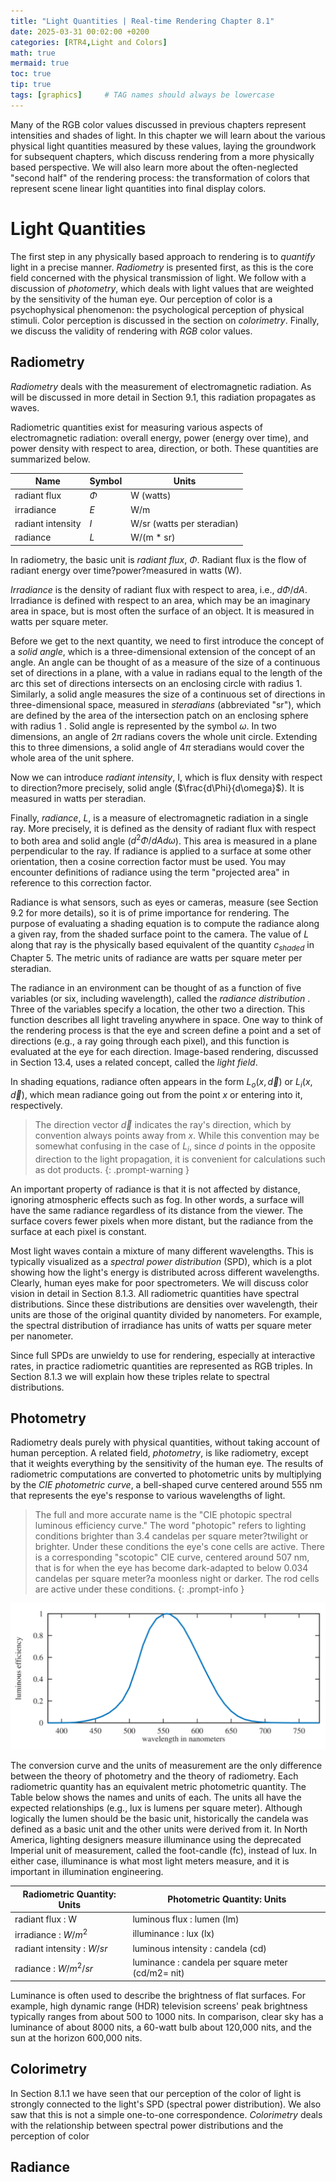 ```yaml
---
title: "Light Quantities | Real-time Rendering Chapter 8.1"
date: 2025-03-31 00:02:00 +0200
categories: [RTR4,Light and Colors]
math: true
mermaid: true
toc: true
tip: true
tags: [graphics]     # TAG names should always be lowercase
---
```

Many of the RGB color values discussed in previous chapters represent intensities and shades of light. In this chapter we will learn about the various physical light quantities measured by these values, laying the groundwork for subsequent chapters, which discuss rendering from a more physically based perspective. We will also learn more about the often-neglected "second half" of the rendering process: the transformation of colors that represent scene linear light quantities into final display colors.

# Light Quantities
The first step in any physically based approach to rendering is to *quantify* light in a precise manner. *Radiometry* is presented first, as this is the core field concerned with the physical transmission of light. We follow with a discussion of *photometry*, which deals with light values that are weighted by the sensitivity of the human eye. Our perception of color is a psychophysical phenomenon: the psychological perception of physical stimuli. Color perception is discussed in the section on *colorimetry*. Finally, we discuss the validity of rendering with *RGB* color values.

## Radiometry
*Radiometry* deals with the measurement of electromagnetic radiation. As will be discussed in more detail in Section 9.1, this radiation propagates as waves.

Radiometric quantities exist for measuring various aspects of electromagnetic radiation: overall energy, power (energy over time), and power density with respect to area, direction, or both. These quantities are summarized below.

| Name | Symbol | Units | 
| --- | --- | --- |
| radiant flux | $\Phi$ | W (watts) |
| irradiance | $E$ | W/m |
| radiant intensity | $I$ | W/sr (watts per steradian) |
| radiance | $L$ | W/(m * sr) |

In radiometry, the basic unit is *radiant flux*, $\Phi$. Radiant flux is the flow of radiant energy over time?power?measured in watts (W).

*Irradiance* is the density of radiant flux with respect to area, i.e., $d\Phi/dA$. Irradiance is defined with respect to an area, which may be an imaginary area in space, but is most often the surface of an object. It is measured in watts per square meter.

Before we get to the next quantity, we need to first introduce the concept of a *solid angle*, which is a three-dimensional extension of the concept of an angle. An angle can be thought of as a measure of the size of a continuous set of directions in a plane, with a value in radians equal to the length of the arc this set of directions intersects on an enclosing circle with radius 1. Similarly, a solid angle measures the size of a continuous set of directions in three-dimensional space, measured in *steradians* (abbreviated "sr"), which are defined by the area of the intersection patch on an enclosing sphere with radius 1 . Solid angle is represented by the symbol $\omega$. In two dimensions, an angle of $2\pi$ radians covers the whole unit circle. Extending this to three dimensions, a solid angle of $4\pi$ steradians would cover the whole area of the unit sphere.

Now we can introduce *radiant intensity*, I, which is flux density with respect to direction?more precisely, solid angle ($\frac{d\Phi}{d\omega}$). It is measured in watts per steradian.

Finally, *radiance*, $L$, is a measure of electromagnetic radiation in a single ray. More precisely, it is defined as the density of radiant flux with respect to both area and solid angle ($d^2\Phi/dAd\omega$). This area is measured in a plane perpendicular to the ray. If radiance is applied to a surface at some other orientation, then a cosine correction factor must be used. You may encounter definitions of radiance using the term "projected area" in reference to this correction factor.

Radiance is what sensors, such as eyes or cameras, measure (see Section 9.2 for more details), so it is of prime importance for rendering. The purpose of evaluating a shading equation is to compute the radiance along a given ray, from the shaded surface point to the camera. The value of $L$ along that ray is the physically based equivalent of the quantity $c_{shaded}$ in Chapter 5. The metric units of radiance are watts per square meter per steradian.

The radiance in an environment can be thought of as a function of five variables (or six, including wavelength), called the *radiance distribution* . Three of the variables specify a location, the other two a direction. This function describes all light traveling anywhere in space. One way to think of the rendering process is that the eye and screen define a point and a set of directions (e.g., a ray going through each pixel), and this function is evaluated at the eye for each direction. Image-based rendering, discussed in Section 13.4, uses a related concept, called the *light field*.

In shading equations, radiance often appears in the form $L_o(x, \vec{d})$ or $L_i(x, \vec{d})$, which mean radiance going out from the point $x$ or entering into it, respectively. 

> The direction vector $\vec{d}$ indicates the ray's direction, which by convention always points away from $x$. While this convention may be somewhat confusing in the case of $L_i$, since $d$ points in the opposite direction to the light propagation, it is convenient for calculations such as dot products.
{: .prompt-warning }

An important property of radiance is that it is not affected by distance, ignoring atmospheric effects such as fog. In other words, a surface will have the same radiance regardless of its distance from the viewer. The surface covers fewer pixels when more distant, but the radiance from the surface at each pixel is constant.

Most light waves contain a mixture of many different wavelengths. This is typically visualized as a *spectral power distribution* (SPD), which is a plot showing how the light's energy is distributed across different wavelengths. Clearly, human eyes make for poor spectrometers. We will discuss color vision in detail in Section 8.1.3. All radiometric quantities have spectral distributions. Since these distributions are densities over wavelength, their units are those of the original quantity divided by nanometers. For example, the spectral distribution of irradiance has units of watts per square meter per nanometer.

Since full SPDs are unwieldy to use for rendering, especially at interactive rates, in practice radiometric quantities are represented as RGB triples. In Section 8.1.3 we will explain how these triples relate to spectral distributions.

## Photometry

Radiometry deals purely with physical quantities, without taking account of human perception. A related field, *photometry*, is like radiometry, except that it weights everything by the sensitivity of the human eye. The results of radiometric computations are converted to photometric units by multiplying by the *CIE photometric curve*, a bell-shaped curve centered around 555 nm that represents the eye's response to various wavelengths of light.

> The full and more accurate name is the "CIE photopic spectral luminous efficiency curve." The word "photopic" refers to lighting conditions brighter than 3.4 candelas per square meter?twilight or brighter. Under these conditions the eye's cone cells are active. There is a corresponding "scotopic" CIE curve, centered around 507 nm, that is for when the eye has become dark-adapted to below 0.034 candelas per square meter?a moonless night or darker. The rod cells are active under these conditions.
{: .prompt-info }

![fig8.4](images/fig8.4.png)

The conversion curve and the units of measurement are the only difference between the theory of photometry and the theory of radiometry. Each radiometric quantity has an equivalent metric photometric quantity. The Table below shows the names and units of each. The units all have the expected relationships (e.g., lux is lumens per square meter). Although logically the lumen should be the basic unit, historically the candela was defined as a basic unit and the other units were derived from it. In North America, lighting designers measure illuminance using the deprecated Imperial unit of measurement, called the foot-candle (fc), instead of lux. In either case, illuminance is what most light meters measure, and it is important in illumination engineering.

| Radiometric Quantity: Units | Photometric Quantity: Units |
| --- | --- |
| radiant flux : W | luminous flux : lumen (lm) |
| irradiance : $W/m^2$ | illuminance : lux (lx) |
| radiant intensity : $W/sr$ | luminous intensity : candela (cd) |
| radiance : $W/m^2/sr$ | luminance : candela per square meter (cd/m2= nit) |

Luminance is often used to describe the brightness of flat surfaces. For example, high dynamic range (HDR) television screens' peak brightness typically ranges from about 500 to 1000 nits. In comparison, clear sky has a luminance of about 8000 nits, a 60-watt bulb about 120,000 nits, and the sun at the horizon 600,000 nits.

## Colorimetry

In Section 8.1.1 we have seen that our perception of the color of light is strongly connected to the light's SPD (spectral power distribution). We also saw that this is not a simple one-to-one correspondence. *Colorimetry* deals with the relationship between spectral power distributions and the perception of color

## Radiance
<!--
regex:\[\d+(?:,\s*\d+)*\]
## Lists

### Ordered list

1. Firstly
2. Secondly
3. Thirdly

### Unordered list

- Chapter
  + Section
    * Paragraph

### ToDo list

- [ ] Job
  + [x] Step 1
  + [x] Step 2
  + [ ] Step 3

### Description list

Sun
: the star around which the earth orbits

Moon
: the natural satellite of the earth, visible by reflected light from the sun

## Block Quote

> This line shows the _block quote_.

## Prompts

> An example showing the `tip` type prompt.
{: .prompt-tip }

> An example showing the `info` type prompt.
{: .prompt-info }

> An example showing the `warning` type prompt.
{: .prompt-warning }

> An example showing the `danger` type prompt.
{: .prompt-danger }

## Footnote

Click the hook will locate the footnote[^footnote], and here is another footnote[^fn-nth-2].

## Inline code

This is an example of `Inline Code`.

## Filepath

Here is the `/path/to/the/file.extend`{: .filepath}.

### Dark/Light mode & Shadow

The image below will toggle dark/light mode based on theme preference, notice it has shadows.

![light mode only](/posts/20190808/devtools-light.png){: .light .w-75 .shadow .rounded-10 w='1212' h='668' }
![dark mode only](/posts/20190808/devtools-dark.png){: .dark .w-75 .shadow .rounded-10 w='1212' h='668' }


## Reverse Footnote

[^footnote]: The footnote source
[^fn-nth-2]: The 2nd footnote source
-->
